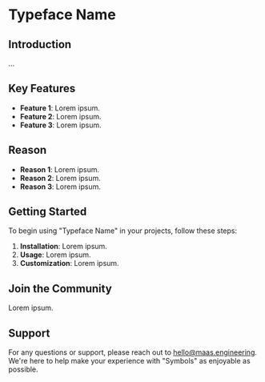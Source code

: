 # Typeface Name

## Introduction

…

## Key Features

- **Feature 1**: Lorem ipsum.
- **Feature 2**: Lorem ipsum.
- **Feature 3**: Lorem ipsum.

## Reason

- **Reason 1**: Lorem ipsum.
- **Reason 2**: Lorem ipsum.
- **Reason 3**: Lorem ipsum.

## Getting Started

To begin using "Typeface Name" in your projects, follow these steps:

1. **Installation**: Lorem ipsum.
2. **Usage**: Lorem ipsum.
3. **Customization**: Lorem ipsum.

## Join the Community

Lorem ipsum.

## Support

For any questions or support, please reach out to hello@maas.engineering. We're here to help make your experience with "Symbols" as enjoyable as possible.

